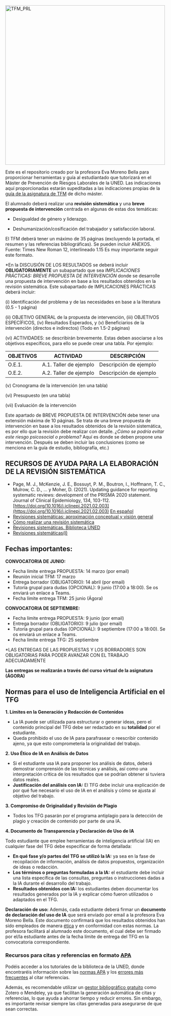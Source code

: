 <img width="500" alt="TFM_PRL" src="https://github.com/user-attachments/assets/0b97ea77-df0b-4867-8374-ee195c063cdb" />

Este es el repositorio creado por la profesora Eva Moreno Bella para proporcionar herramientas y guía al estudiantado que tutorizará en el Máster de Prevención de Riesgos Laborales de la UNED. Las indicaciones aquí proporcionadas estarán supeditadas a las indicaciones propias de la [guía de la asignatura de TFM](https://www.uned.es/universidad/inicio/intranet-general/estudios/masteres/guia-unica-masterpos.html?codAsignatura=22207124&idContenido=1) de dicho máster.

El alumnado deberá realizar una **revisión sistemática** y una **breve propuesta de intervención** centrada en algunas de estas dos temáticas:

- Desigualdad de género y liderazgo.

- Deshumanización/cosificación del trabajador y satisfacción laboral.

El TFM deberá tener un máximo de 35 páginas (excluyendo la portada, el resumen y las referencias bibliográficas). Se pueden incluir ANEXOS. Fuente: Times New Roman 12, interlineado 1.15
Es muy importante seguir este formato.

*En la DISCUSIÓN DE LOS RESULTADOS se deberá incluir **OBLIGATORIAMENTE** un subapartado que sea *IMPLICACIONES PRÁCTICAS: BREVE PROPUESTA DE INTERVENCIÓN* donde se desarrolle una propuesta de intervención en base a los resultados obtenidos en la revisión sistemática. Este subapartado de IMPLICACIONES PRÁCTICAS deberá incluir:

(i) Identificación del problema y de las necesidades en base a la literatura (0.5 - 1 página)

(ii) OBJETIVO GENERAL de la propuesta de intervención, (iii) OBJETIVOS ESPECÍFICOS, (iv) Resultados Esperados, y (v) Beneficiarios de la intervención (directos e indirectos) (Todo en 1.5-2 páginas)

(vi) ACTIVIDADES: se describirán brevemente. Estas deben asociarse a los objetivos específicos, para ello se puede crear una tabla. Por ejemplo:

| OBJETIVOS  | ACTIVIDAD |  DESCRIPCIÓN |
| ------------- | ------------- | ------------- |
| O.E.1.  | A.1. Taller de ejemplo  | Descripción de ejemplo  |
| O.E.2.  | A.2. Taller de ejemplo  | Descripción de ejemplo  |

(v) Cronograma de la intervención (en una tabla)

(vi) Presupuesto (en una tabla)

(vii) Evaluación de la intervención
 
Este apartado de BREVE PROPUESTA DE INTERVENCIÓN debe tener una extensión máxima de 10 páginas. Se trata de una breve propuesta de intervención en base a los resultados obtenidos de la revisión sistemática, es por ello que la revisión debe realizar con detalle. *¿Cómo se podría evitar este riesgo psicosocial o problema?* Aquí es donde se deben propone una intervención. Después se deben incluir las conclusiones (como se menciona en la guía de estudio, bibliografía, etc.)


## RECURSOS DE AYUDA PARA LA ELABORACIÓN DE LA REVISIÓN SISTEMÁTICA

- Page, M. J., McKenzie, J. E., Bossuyt, P. M., Boutron, I., Hoffmann, T. C., Mulrow, C. D., ... y Moher, D. (2021). Updating guidance for reporting systematic reviews: development of the PRISMA 2020 statement. Journal of Clinical Epidemiology, 134, 103-112. [https://doi.org/10.1016/j.jclinepi.2021.02.003](https://doi.org/10.1016/j.jclinepi.2021.02.003) [En español](https://www.sciencedirect.com/science/article/pii/S0300893221002748?via%3Dihub)
- [Revisiones sistemáticas: aproximación conceptual y visión general](https://canal.uned.es/video/5a6f5d8bb1111fbb048b456a)
- [Cómo realizar una revisión sistemática](https://canal.uned.es/video/6399c39eae6c222d926de9d2)
- [Revisiones sistemáticas. Biblioteca UNED](https://canal.uned.es/video/5a6f5d8bb1111fbb048b456f)
- [Revisiones sistemáticas(I)](https://www.youtube.com/watch?v=Mj0ogwRo3uI&t=1s)



## Fechas importantes:
**CONVOCATORIA DE JUNIO:**
- Fecha límite entrega PROPUESTA: 14 marzo (por email)
- Reunión inicial TFM: 17 marzo
- Entrega borrador (OBLIGATORIO): 14 abril (por email)
- Tutoría grupal para dudas (OPCIONAL): 9 junio (17:00 a 18:00). Se os enviará un enlace a Teams.
- Fecha límite entrega TFM: 25 junio (Ágora)

**CONVOCATORIA DE SEPTIEMBRE:**
- Fecha límite entrega PROPUESTA: 9 junio (por email)
- Entrega borrador (OBLIGATORIO): 9 julio (por email)
- Tutoría grupal para dudas (OPCIONAL): 9 septiembre (17:00 a 18:00). Se os enviará un enlace a Teams.
- Fecha límite entrega TFG: 25 septiembre

*LAS ENTREGAS DE LAS PROPUESTAS Y LOS BORRADORES SON OBLIGATORIAS PARA PODER AVANZAR CON EL TRABAJO ADECUADAMENTE

**Las entregas se realizarán a través del curso virtual de la asignatura (ÁGORA)**

## Normas para el uso de Inteligencia Artificial en el TFG
**1.	Límites en la Generación y Redacción de Contenidos**
- La IA puede ser utilizada para estructurar o generar ideas, pero el contenido principal del TFG debe ser redactado en su **totalidad** por el estudiante.
- Queda prohibido el uso de IA para parafrasear o reescribir contenido ajeno, ya que esto comprometería la originalidad del trabajo.

**2.	Uso Ético de IA en Análisis de Datos**
- Si el estudiante usa IA para proponer los análisis de datos, deberá demostrar comprensión de las técnicas y análisis, así como una interpretación crítica de los resultados que se podrían obtener si tuviera datos reales.
- **Justificación del análisis con IA:** El TFG debe incluir una explicación de por qué fue necesario el uso de IA en el análisis y cómo se ajusta al objetivo del trabajo.

**3.	Compromiso de Originalidad y Revisión de Plagio**
- Todos los TFG pasarán por el programa antiplagio para la detección de plagio y creación de contenido por parte de una IA.

**4.	Documento de Transparencia y Declaración de Uso de IA**

Todo estudiante que emplee herramientas de inteligencia artificial (IA) en cualquier fase del TFG debe especificar de forma detallada:
- **En qué fase y/o partes del TFG se utilizó la IA:** ya sea en la fase de recopilación de información, análisis de datos propuestos, organización de ideas o redacción.
- **Los términos o preguntas formuladas a la IA:** el estudiante debe incluir una lista específica de las consultas, preguntas o instrucciones dadas a la IA durante el desarrollo del trabajo.
- **Resultados obtenidos con IA:** los estudiantes deben documentar los resultados generados por la IA y explicar cómo fueron utilizados o adaptados en el TFG.
  
**Declaración de uso:** Además, cada estudiante deberá firmar un **documento de declaración del uso de IA** que será enviado por email a la profesora Eva Moreno Bella. Este documento confirmará que los resultados obtenidos han sido empleados de manera [ética](https://www.uned.es/universidad/inicio/institucional/areas-direccion/vicerrectorados/innovacion/iaeducativa.html) y en conformidad con estas normas. La profesora facilitará al alumnado este documento, el cual debe ser firmado por el/la estudiante antes de la fecha límite de entrega del TFG en la convocatoria correspondiente.

### **Recursos para citas y referencias en formato [APA](https://normas-apa.org/)**  

Podéis acceder a los tutoriales de la biblioteca de la UNED, donde encontraréis información sobre las [normas APA](https://www.youtube.com/watch?v=gTURFhZkoIs) y los [errores más frecuentes](https://www.youtube.com/watch?v=Hxagy2iZDng) al citar referencias.  

Además, es recomendable utilizar un [gestor bibliográfico gratuito](https://www.youtube.com/watch?v=4CaVpuyFeB4) como Zotero o Mendeley, ya que facilitan la generación automática de citas y referencias, lo que ayuda a ahorrar tiempo y reducir errores. Sin embargo, es importante revisar siempre las citas generadas para asegurarse de que sean correctas.
